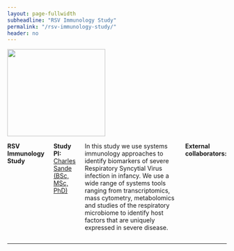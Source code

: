 ```yaml
---
layout: page-fullwidth
subheadline: "RSV Immunology Study"
permalink: "/rsv-immunology-study/"
header: no
---
```


<div class="row">
<div class="large-4 columns">
<img src="{{ site.url }}/images/Agoti-2015.png" alt="" height="200" width="225">
</div>

<div class="large-8 columns">
<p><strong>RSV Immunology Study</strong>
<p><strong> Study PI: </strong><a href="{{ site.url }}/charles-sande"> Charles Sande (BSc, MSc, PhD)</a></p>
<p class="test-justify"> 
In this study we use systems immunology approaches to identify biomarkers of severe Respiratory Syncytial Virus infection in infancy. We use a wide range of systems tools ranging from transcriptomics, mass cytometry, metabolomics and studies of the respiratory microbiome to identify host factors that are uniquely expressed in severe disease.

</p>

<p><strong>External collaborators:</strong></p>

</div>
</div><!-- /.row -->

<hr>
